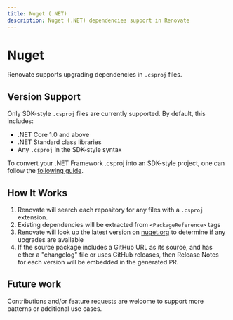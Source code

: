 ```yaml
---
title: Nuget (.NET)
description: Nuget (.NET) dependencies support in Renovate
---
```


# Nuget

Renovate supports upgrading dependencies in `.csproj` files.

## Version Support

Only SDK-style `.csproj` files are currently supported. By default, this includes:

- .NET Core 1.0 and above
- .NET Standard class libraries
- Any `.csproj` in the SDK-style syntax

To convert your .NET Framework .csproj into an SDK-style project, one can follow the [following guide](https://natemcmaster.com/blog/2017/03/09/vs2015-to-vs2017-upgrade/).

## How It Works

1.  Renovate will search each repository for any files with a `.csproj` extension.
2.  Existing dependencies will be extracted from `<PackageReference>` tags
3.  Renovate will look up the latest version on [nuget.org](https://nuget.org) to determine if any upgrades are available
4.  If the source package includes a GitHub URL as its source, and has either a "changelog" file or uses GitHub releases, then Release Notes for each version will be embedded in the generated PR.

## Future work

Contributions and/or feature requests are welcome to support more patterns or additional use cases.
